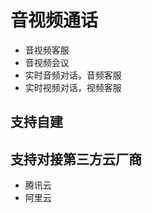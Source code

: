 <!--
 * @Author: jackning 270580156@qq.com
 * @Date: 2024-12-09 10:05:47
 * @LastEditors: jackning 270580156@qq.com
 * @LastEditTime: 2025-03-20 09:26:38
 * @Description: bytedesk.com https://github.com/Bytedesk/bytedesk
 *   Please be aware of the BSL license restrictions before installing Bytedesk IM – 
 *  selling, reselling, or hosting Bytedesk IM as a service is a breach of the terms and automatically terminates your rights under the license.
 *  Business Source License 1.1: https://github.com/Bytedesk/bytedesk/blob/main/LICENSE 
 *  contact: 270580156@qq.com 
 *  联系：270580156@qq.com
 * Copyright (c) 2024 by bytedesk.com, All Rights Reserved. 
-->
# 音视频通话

- 音视频客服
- 音视频会议
- 实时音频对话，音频客服
- 实时视频对话，视频客服

## 支持自建

## 支持对接第三方云厂商

- 腾讯云
- 阿里云
